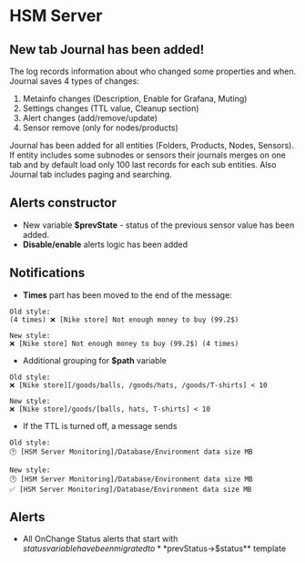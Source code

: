 # HSM Server

## New tab Journal has been added!

The log records information about who changed some properties and when. Journal saves 4 types of changes:

1. Metainfo changes (Description, Enable for Grafana, Muting)
2. Settings changes (TTL value, Cleanup section)
3. Alert changes (add/remove/update)
4. Sensor remove (only for nodes/products)

Journal has been added for all entities (Folders, Products, Nodes, Sensors). If entity includes some subnodes or sensors their journals merges on one tab and by default load only 100 last records for each sub entities. Also Journal tab includes paging and searching.

## Alerts constructor
* New variable **$prevState** - status of the previous sensor value has been added.
* **Disable/enable** alerts logic has been added

## Notifications
* **Times** part has been moved to the end of the message: 
```
Old style:
(4 times) ❌ [Nike store] Not enough money to buy (99.2$) 

New style:
❌ [Nike store] Not enough money to buy (99.2$) (4 times)
```
* Additional grouping for **$path** variable
```
Old style:
❌ [Nike store][/goods/balls, /goods/hats, /goods/T-shirts] < 10

New style:
❌ [Nike store]/goods/[balls, hats, T-shirts] < 10 
```
* If the TTL is turned off, a message sends
```
Old style:
🕑 [HSM Server Monitoring]/Database/Environment data size MB

New style:
🕑 [HSM Server Monitoring]/Database/Environment data size MB
✅ [HSM Server Monitoring]/Database/Environment data size MB
```

## Alerts
* All OnChange Status alerts that start with $status variable have been migrated to **$prevStatus->$status** template